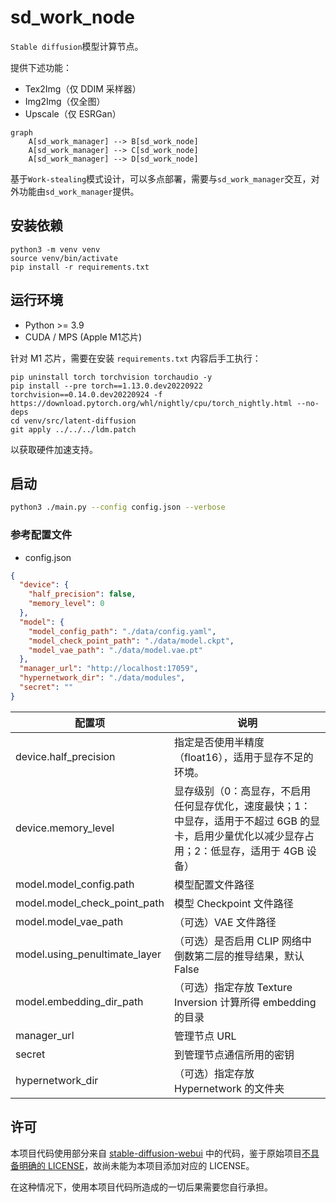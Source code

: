 # sd_work_node

`Stable diffusion`模型计算节点。

提供下述功能：
- Tex2Img（仅 DDIM 采样器）
- Img2Img（仅全图）
- Upscale（仅 ESRGan）

```mermaid
graph
    A[sd_work_manager] --> B[sd_work_node]
    A[sd_work_manager] --> C[sd_work_node]
    A[sd_work_manager] --> D[sd_work_node]
```

基于`Work-stealing`模式设计，可以多点部署，需要与`sd_work_manager`交互，对外功能由`sd_work_manager`提供。

## 安装依赖

```
python3 -m venv venv
source venv/bin/activate
pip install -r requirements.txt
```

## 运行环境

- Python >= 3.9
- CUDA / MPS (Apple M1芯片)

针对 M1 芯片，需要在安装 `requirements.txt` 内容后手工执行：

```
pip uninstall torch torchvision torchaudio -y
pip install --pre torch==1.13.0.dev20220922 torchvision==0.14.0.dev20220924 -f https://download.pytorch.org/whl/nightly/cpu/torch_nightly.html --no-deps
cd venv/src/latent-diffusion
git apply ../../../ldm.patch 
```

以获取硬件加速支持。

## 启动

```bash
python3 ./main.py --config config.json --verbose
```

### 参考配置文件

- config.json

```json
{
  "device": {
    "half_precision": false,
    "memory_level": 0
  },
  "model": {
    "model_config_path": "./data/config.yaml",
    "model_check_point_path": "./data/model.ckpt",
    "model_vae_path": "./data/model.vae.pt"
  },
  "manager_url": "http://localhost:17059",
  "hypernetwork_dir": "./data/modules",
  "secret": ""
}
```

| 配置项                           | 说明                                                                             |
|-------------------------------|--------------------------------------------------------------------------------|
| device.half_precision         | 指定是否使用半精度（float16），适用于显存不足的环境。                                                 |
| device.memory_level           | 显存级别（0：高显存，不启用任何显存优化，速度最快；1：中显存，适用于不超过 6GB 的显卡，启用少量优化以减少显存占用；2：低显存，适用于 4GB 设备） |
| model.model_config.path       | 模型配置文件路径                                                                       |
| model.model_check_point_path  | 模型 Checkpoint 文件路径                                                             |
| model.model_vae_path          | （可选）VAE 文件路径                                                                   |
| model.using_penultimate_layer | （可选）是否启用 CLIP 网络中倒数第二层的推导结果，默认 False                                           |
| model.embedding_dir_path      | （可选）指定存放 Texture Inversion 计算所得 embedding 的目录                                  |
| manager_url                   | 管理节点 URL                                                                       |
| secret                        | 到管理节点通信所用的密钥                                                                   |
| hypernetwork_dir              | （可选）指定存放 Hypernetwork 的文件夹                                                     |

## 许可

本项目代码使用部分来自 [stable-diffusion-webui](https://github.com/AUTOMATIC1111/stable-diffusion-webui) 中的代码，鉴于原始项目[不具备明确的 LICENSE](https://github.com/AUTOMATIC1111/stable-diffusion-webui/issues/2059)，故尚未能为本项目添加对应的 LICENSE。

在这种情况下，使用本项目代码所造成的一切后果需要您自行承担。
